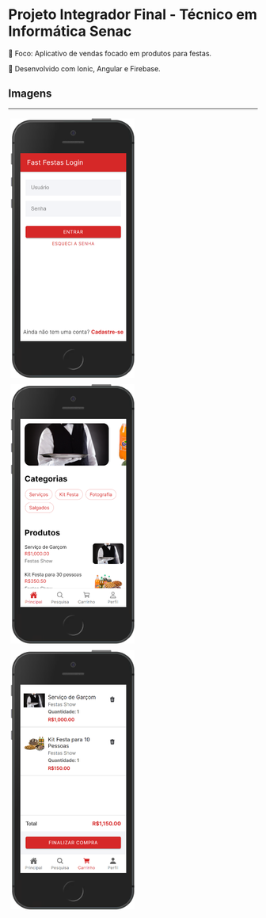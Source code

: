 # Projeto Integrador Final - Técnico em Informática Senac

:dart: Foco: Aplicativo de vendas focado em produtos para festas.

:rocket: Desenvolvido com Ionic, Angular e Firebase.

## Imagens

---

<img src="./src/assets/login.png" width="250" style="margin:5px;"><img src="./src/assets/home.png" width="250" style="margin:5px;"><img src="./src/assets/cart.png" width="250" style="margin:5px;">
